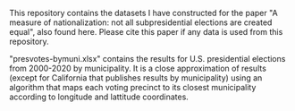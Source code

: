 This repository contains the datasets I have constructed for the paper "A measure of nationalization: not all subpresidential elections are created equal", also found here. 
Please cite this paper if any data is used from this repository.

"presvotes-bymuni.xlsx" contains the results for U.S. presidential elections from 2000-2020 by municipality. It is a close approximation of results (except for California that publishes results by municipality) using an algorithm that maps each voting precinct to its closest municipality according to longitude and lattitude coordinates.
